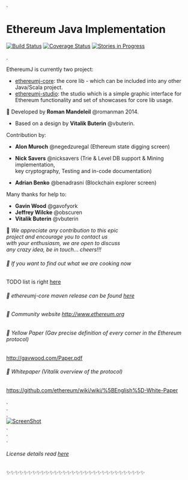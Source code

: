 
.   


# Ethereum Java Implementation 
[![Build Status](https://travis-ci.org/ethereum/ethereumj.svg?branch=master)](https://travis-ci.org/ethereum/ethereumj) [![Coverage Status](https://coveralls.io/repos/ethereum/ethereumj/badge.png?branch=master)](https://coveralls.io/r/ethereum/ethereumj?branch=master)
[![Stories in Progress](https://badge.waffle.io/ethereum/ethereumj.png?title=In%20Progress&label=in_progress)](https://waffle.io/ethereum/ethereumj)

.   


EthereumJ is currently two project: 
 * [ethereumj-core](ethereumj-core): the core lib - which can be included into any other Java/Scala project.
 * [ethereumj-studio](ethereumj-studio): the studio which is a simple graphic interface for Ethereum functionality and set of showcases for core lib usage. 

:small_orange_diamond: Developed by **Roman Mandeleil** @romanman 2014.   
 * Based on a design by **Vitalik Buterin** @vbuterin. 

 
 Contribution by:   
  * **Alon Muroch** @negedzuregal (Ethereum state digging screen)
 
  * **Nick Savers** @nicksavers (Trie & Level DB support & Mining implementation,   
     key cryptography, Testing and in-code documentation)
   
  * **Adrian Benko** @benadrasni (Blockchain explorer screen)
 
 
 Many thanks for help to:   
  * **Gavin Wood** @gavofyork   
  * **Jeffrey Wilcke** @obscuren   
  * **Vitalik Buterin** @vbuterin


:small_blue_diamond: *We appreciate any contribution to this epic   
project and encourage you to contact us   
with your enthusiasm, we are open to discuss   
any crazy idea, be in touch... cheers!!!*   
 
###### :small_blue_diamond: If you want to find out what we are cooking now   
TODO list is right [here](TODO.md)
 
######  :small_blue_diamond: ethereumj-core maven release can be found [here](https://bintray.com/ethereum/maven/org.ethereum/view)
 
######  :small_blue_diamond: Community website  http://www.ethereum.org

######  :small_blue_diamond: Yellow Paper (Gav precise definition of every corner in the Ethereum protocol)   
  http://gavwood.com/Paper.pdf

######  :small_blue_diamond: Whitepaper (Vitalik overview of the protocol)    
  https://github.com/ethereum/wiki/wiki/%5BEnglish%5D-White-Paper

.   
.   
.   
[![ScreenShot](http://i.imgur.com/FQiBihl.jpg)](https://www.youtube.com/watch?v=D5ok7jh7AOg)   
.   
.   
.   

###### License details read [here](LICENSE)
:sparkles::sparkles::sparkles::sparkles::sparkles::sparkles::sparkles::sparkles::sparkles::sparkles::sparkles::sparkles::sparkles::sparkles::sparkles::sparkles::sparkles::sparkles::sparkles::sparkles::sparkles::sparkles::sparkles::sparkles::sparkles::sparkles::sparkles::sparkles::sparkles::sparkles::sparkles::sparkles:

 
 
 



